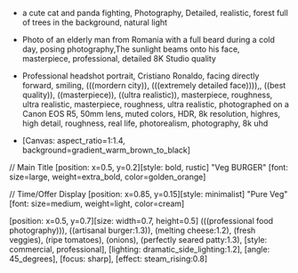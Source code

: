 - a cute cat and panda fighting, Photography, Detailed, realistic, forest full of trees in the background, natural light
  
- Photo of an elderly man from Romania with a full beard during a cold day, posing photography,The sunlight beams onto his face, masterpiece, professional, detailed 8K Studio quality
 
- Professional headshot portrait, Cristiano Ronaldo, facing directly forward, smiling,
(((mordern city)), 
(((extremely detailed face)))),, ((best quality)), ((masterpiece)), ((ultra realistic)), masterpiece, roughness, ultra realistic, masterpiece, roughness, ultra realistic, photographed on a Canon EOS R5, 50mm lens, muted colors, HDR, 8k resolution, highres, high detail, roughness, real life, photorealism, photography, 8k uhd

- [Canvas: aspect_ratio=1:1.4, background=gradient_warm_brown_to_black]

// Main Title
[position: x=0.5, y=0.2][style: bold, rustic] "Veg BURGER"
[font: size=large, weight=extra_bold, color=golden_orange]

// Time/Offer Display
[position: x=0.85, y=0.15][style: minimalist] "Pure Veg"
[font: size=medium, weight=light, color=cream]

[position: x=0.5, y=0.7][size: width=0.7, height=0.5]
(((professional food photography))), 
((artisanal burger:1.3)), 
(melting cheese:1.2), (fresh veggies), (ripe tomatoes),
(onions), (perfectly seared patty:1.3),
[style: commercial, professional], 
[lighting: dramatic_side_lighting:1.2],
[angle: 45_degrees], [focus: sharp],
[effect: steam_rising:0.8]
